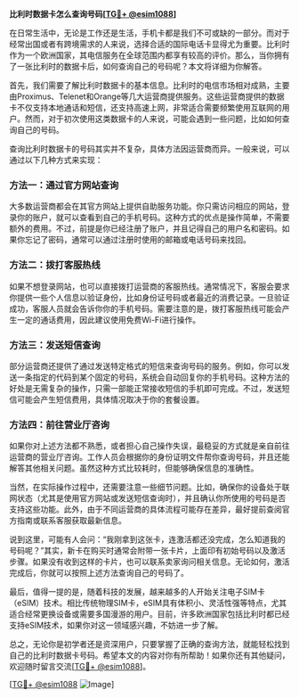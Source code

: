 **比利时数据卡怎么查询号码[[TG💪+ @esim1088](https://t.me/s/esim1088)]**

在日常生活中，无论是工作还是生活，手机卡都是我们不可或缺的一部分。而对于经常出国或者有跨境需求的人来说，选择合适的国际电话卡显得尤为重要。比利时作为一个欧洲国家，其电信服务在全球范围内都享有较高的评价。那么，当你拥有了一张比利时的数据卡后，如何查询自己的号码呢？本文将详细为你解答。

首先，我们需要了解比利时数据卡的基本信息。比利时的电信市场相对成熟，主要由Proximus、Telenet和Orange等几大运营商提供服务。这些运营商提供的数据卡不仅支持本地通话和短信，还支持高速上网，非常适合需要频繁使用互联网的用户。然而，对于初次使用这类数据卡的人来说，可能会遇到一些问题，比如如何查询自己的号码。

查询比利时数据卡的号码其实并不复杂，具体方法因运营商而异。一般来说，可以通过以下几种方式来实现：

### 方法一：通过官方网站查询

大多数运营商都会在其官方网站上提供自助服务功能。你只需访问相应的网站，登录你的账户，就可以查看到自己的手机号码。这种方式的优点是操作简单，不需要额外的费用。不过，前提是你已经注册了账户，并且记得自己的用户名和密码。如果你忘记了密码，通常可以通过注册时使用的邮箱或电话号码来找回。

### 方法二：拨打客服热线

如果不想登录网站，也可以直接拨打运营商的客服热线。通常情况下，客服会要求你提供一些个人信息以验证身份，比如身份证号码或者最近的消费记录。一旦验证成功，客服人员就会告诉你你的手机号码。需要注意的是，拨打客服热线可能会产生一定的通话费用，因此建议使用免费Wi-Fi进行操作。

### 方法三：发送短信查询

部分运营商还提供了通过发送特定格式的短信来查询号码的服务。例如，你可以发送一条指定的代码到某个固定的号码，系统会自动回复你的手机号码。这种方法的好处是无需复杂的操作，只需一部能正常接收短信的手机即可完成。不过，发送短信可能会产生短信费用，具体情况取决于你的套餐设置。

### 方法四：前往营业厅咨询

如果你对上述方法都不熟悉，或者担心自己操作失误，最稳妥的方式就是亲自前往运营商的营业厅咨询。工作人员会根据你的身份证明文件帮你查询号码，并且还能解答其他相关问题。虽然这种方式比较耗时，但能够确保信息的准确性。

当然，在实际操作过程中，还需要注意一些细节问题。比如，确保你的设备处于联网状态（尤其是使用官方网站或发送短信查询时），并且确认你所使用的号码是否支持这些功能。此外，由于不同运营商的具体流程可能存在差异，最好提前查阅官方指南或联系客服获取最新信息。

说到这里，可能有人会问：“我刚拿到这张卡，连激活都还没完成，怎么知道我的号码呢？”其实，新卡在购买时通常会附带一张卡片，上面印有初始号码以及激活步骤。如果没有收到这样的卡片，也可以联系卖家询问相关信息。无论如何，激活完成后，你就可以按照上述方法查询自己的号码了。

最后，值得一提的是，随着科技的发展，越来越多的人开始关注电子SIM卡（eSIM）技术。相比传统物理SIM卡，eSIM具有体积小、灵活性强等特点，尤其适合经常更换设备或需要多国漫游的用户。目前，许多欧洲国家包括比利时都已经支持eSIM技术，如果你对这一领域感兴趣，不妨进一步了解。

总之，无论你是初学者还是资深用户，只要掌握了正确的查询方法，就能轻松找到自己的比利时数据卡号码。希望本文的内容对你有所帮助！如果你还有其他疑问，欢迎随时留言交流[[TG💪+ @esim1088](https://t.me/s/esim1088)]。

[[TG💪+ @esim1088](https://t.me/s/esim1088) ![Image](https://i.postimg.cc/4NQfJmqS/Snipaste-2025-05-13-00-14-12.png)]